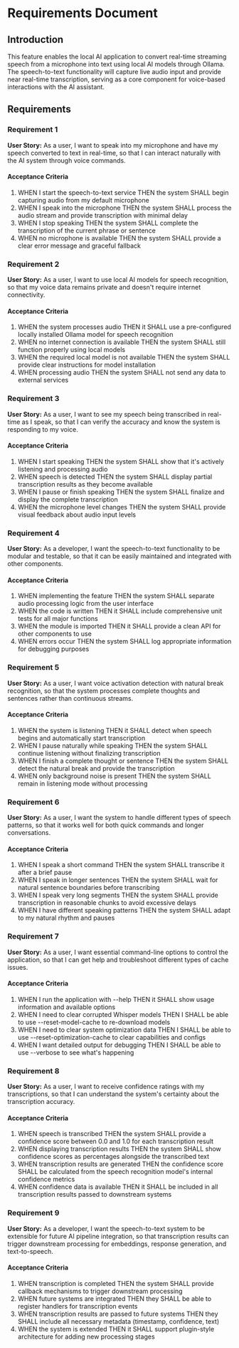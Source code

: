 # Requirements Document

## Introduction

This feature enables the local AI application to convert real-time streaming speech from a microphone into text using local AI models through Ollama. The speech-to-text functionality will capture live audio input and provide near real-time transcription, serving as a core component for voice-based interactions with the AI assistant.

## Requirements

### Requirement 1

**User Story:** As a user, I want to speak into my microphone and have my speech converted to text in real-time, so that I can interact naturally with the AI system through voice commands.

#### Acceptance Criteria

1. WHEN I start the speech-to-text service THEN the system SHALL begin capturing audio from my default microphone
2. WHEN I speak into the microphone THEN the system SHALL process the audio stream and provide transcription with minimal delay
3. WHEN I stop speaking THEN the system SHALL complete the transcription of the current phrase or sentence
4. WHEN no microphone is available THEN the system SHALL provide a clear error message and graceful fallback

### Requirement 2

**User Story:** As a user, I want to use local AI models for speech recognition, so that my voice data remains private and doesn't require internet connectivity.

#### Acceptance Criteria

1. WHEN the system processes audio THEN it SHALL use a pre-configured locally installed Ollama model for speech recognition
2. WHEN no internet connection is available THEN the system SHALL still function properly using local models
3. WHEN the required local model is not available THEN the system SHALL provide clear instructions for model installation
4. WHEN processing audio THEN the system SHALL not send any data to external services

### Requirement 3

**User Story:** As a user, I want to see my speech being transcribed in real-time as I speak, so that I can verify the accuracy and know the system is responding to my voice.

#### Acceptance Criteria

1. WHEN I start speaking THEN the system SHALL show that it's actively listening and processing audio
2. WHEN speech is detected THEN the system SHALL display partial transcription results as they become available
3. WHEN I pause or finish speaking THEN the system SHALL finalize and display the complete transcription
4. WHEN the microphone level changes THEN the system SHALL provide visual feedback about audio input levels

### Requirement 4

**User Story:** As a developer, I want the speech-to-text functionality to be modular and testable, so that it can be easily maintained and integrated with other components.

#### Acceptance Criteria

1. WHEN implementing the feature THEN the system SHALL separate audio processing logic from the user interface
2. WHEN the code is written THEN it SHALL include comprehensive unit tests for all major functions
3. WHEN the module is imported THEN it SHALL provide a clean API for other components to use
4. WHEN errors occur THEN the system SHALL log appropriate information for debugging purposes

### Requirement 5

**User Story:** As a user, I want voice activation detection with natural break recognition, so that the system processes complete thoughts and sentences rather than continuous streams.

#### Acceptance Criteria

1. WHEN the system is listening THEN it SHALL detect when speech begins and automatically start transcription
2. WHEN I pause naturally while speaking THEN the system SHALL continue listening without finalizing transcription
3. WHEN I finish a complete thought or sentence THEN the system SHALL detect the natural break and provide the transcription
4. WHEN only background noise is present THEN the system SHALL remain in listening mode without processing

### Requirement 6

**User Story:** As a user, I want the system to handle different types of speech patterns, so that it works well for both quick commands and longer conversations.

#### Acceptance Criteria

1. WHEN I speak a short command THEN the system SHALL transcribe it after a brief pause
2. WHEN I speak in longer sentences THEN the system SHALL wait for natural sentence boundaries before transcribing
3. WHEN I speak very long segments THEN the system SHALL provide transcription in reasonable chunks to avoid excessive delays
4. WHEN I have different speaking patterns THEN the system SHALL adapt to my natural rhythm and pauses

### Requirement 7

**User Story:** As a user, I want essential command-line options to control the application, so that I can get help and troubleshoot different types of cache issues.

#### Acceptance Criteria

1. WHEN I run the application with --help THEN it SHALL show usage information and available options
2. WHEN I need to clear corrupted Whisper models THEN I SHALL be able to use --reset-model-cache to re-download models
3. WHEN I need to clear system optimization data THEN I SHALL be able to use --reset-optimization-cache to clear capabilities and configs
4. WHEN I want detailed output for debugging THEN I SHALL be able to use --verbose to see what's happening

### Requirement 8

**User Story:** As a user, I want to receive confidence ratings with my transcriptions, so that I can understand the system's certainty about the transcription accuracy.

#### Acceptance Criteria

1. WHEN speech is transcribed THEN the system SHALL provide a confidence score between 0.0 and 1.0 for each transcription result
2. WHEN displaying transcription results THEN the system SHALL show confidence scores as percentages alongside the transcribed text
3. WHEN transcription results are generated THEN the confidence score SHALL be calculated from the speech recognition model's internal confidence metrics
4. WHEN confidence data is available THEN it SHALL be included in all transcription results passed to downstream systems

### Requirement 9

**User Story:** As a developer, I want the speech-to-text system to be extensible for future AI pipeline integration, so that transcription results can trigger downstream processing for embeddings, response generation, and text-to-speech.

#### Acceptance Criteria

1. WHEN transcription is completed THEN the system SHALL provide callback mechanisms to trigger downstream processing
2. WHEN future systems are integrated THEN they SHALL be able to register handlers for transcription events
3. WHEN transcription results are passed to future systems THEN they SHALL include all necessary metadata (timestamp, confidence, text)
4. WHEN the system is extended THEN it SHALL support plugin-style architecture for adding new processing stages
